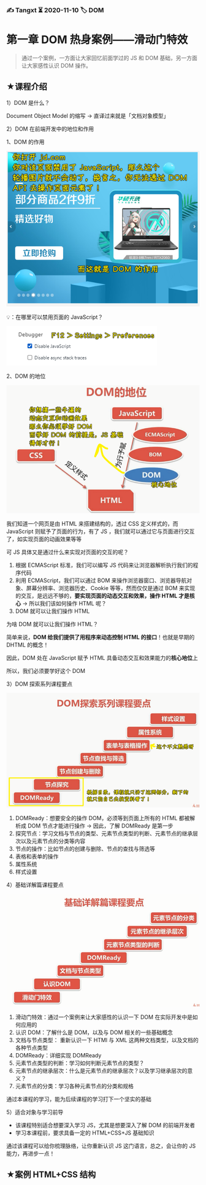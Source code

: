 ### ✍️ Tangxt ⏳ 2020-11-10 🏷️ DOM

# 第一章 DOM 热身案例——滑动门特效

> 通过一个案例，一方面让大家回忆前面学过的 JS 和 DOM 基础，另一方面让大家感性认识 DOM 操作。

## ★课程介绍

1）DOM 是什么？

Document Object Model 的缩写 -> 直译过来就是「文档对象模型」

2）DOM 在前端开发中的地位和作用

1、DOM 的作用

![DOM 的作用](assets/img/2020-11-17-12-56-19.png)

💡：在哪里可以禁用页面的 JavaScript？

![禁用](assets/img/2020-11-17-12-58-37.png)

2、DOM 的地位

![DOM 核心地位](assets/img/2020-11-17-13-18-11.png)

我们知道一个网页是由 HTML 来搭建结构的，透过 CSS 定义样式的，而 JavaScript 则赋予了页面的行为，有了 JS ，我们就可以通过它与页面进行交互了，如实现页面的动画效果等等

可 JS 具体又是通过什么来实现对页面的交互的呢？

1. 根据 ECMAScript 标准，我们可以编写 JS 代码来让浏览器解析执行我们的程序代码
2. 利用 ECMAScript，我们可以通过 BOM 来操作浏览器窗口、浏览器导航对象、屏幕分辨率、浏览器历史、Cookie 等等，然而仅仅是通过 BOM 来实现的交互，是远远不够的，**要实现页面的动态交互和效果，操作 HTML 才是核心** -> 所以我们该如何操作 HTML 呢？
3. DOM 就可以让我们操作 HTML

为啥 DOM 就可以让我们操作 HTML？

简单来说，**DOM 给我们提供了用程序来动态控制 HTML 的接口**！也就是早期的 DHTML 的概念！

因此，DOM 处在 JavaScript 赋予 HTML 具备动态交互和效果能力的**核心地位**上

所以，我们必须要学好这个 DOM

3）DOM 探索系列课程要点

![DOM 探索系列课程要点](assets/img/2020-11-17-13-28-23.png)

1. DOMReady：想要安全的操作 DOM，必须等到页面上所有的 HTML 都被解析成 DOM 节点才能进行操作 -> 因此，了解 DOMReady 是第一步
2. 探究节点：学习文档与节点的类型、元素节点类型的判断、元素节点的继承层次以及元素节点的分类等内容
3. 节点的操作：比如节点的创建与删除、节点的查找与筛选等
4. 表格和表单的操作
5. 属性系统
6. 样式设置

4）基础详解篇课程要点

![基础要点](assets/img/2020-11-17-13-37-09.png)

1. 滑动门特效：通过一个案例来让大家感性的认识一下 DOM 在实际开发中是如何应用的
2. 认识 DOM：了解什么是 DOM，以及与 DOM 相关的一些基础概念
3. 文档与节点类型： 重新认识一下 HTMl 与 XML 这两种文档类型，以及文档的各种节点类型
4. DOMReady：详细实现 DOMReady
5. 元素节点类型的判断：学习如何判断元素节点的类型？
6. 元素节点的继承层次：什么是元素节点的继承层次？以及学习继承层次的意义？
7. 元素节点的分类：学习各种元素节点的分类和规格

通过本课程的学习，能为后续课程的学习打下一个坚实的基础

5）适合对象与学习前导

- 该课程特别适合想要深入学习 JS，尤其是想要深入了解 DOM 的前端开发者
- 学习本课程前，要求具备一定的 HTML+CSS+JS 基础知识

通过该课程可以给你梳理脉络，让你重新认识 JS 这门语言，总之，会让你的 JS 能力，再进步一点！

## ★案例 HTML+CSS 结构


